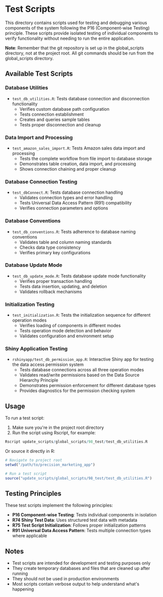 # Test Scripts

This directory contains scripts used for testing and debugging various components of the system following the P16 (Component-wise Testing) principle. These scripts provide isolated testing of individual components to verify functionality without needing to run the entire application.

**Note**: Remember that the git repository is set up in the global_scripts directory, not at the project root. All git commands should be run from the global_scripts directory.

## Available Test Scripts

### Database Utilities
- `test_db_utilities.R`: Tests database connection and disconnection functionality
  - Verifies custom database path configuration
  - Tests connection establishment
  - Creates and queries sample tables
  - Tests proper disconnection and cleanup

### Data Import and Processing
- `test_amazon_sales_import.R`: Tests Amazon sales data import and processing
  - Tests the complete workflow from file import to database storage
  - Demonstrates table creation, data import, and processing
  - Shows connection chaining and proper cleanup

### Database Connection Testing
- `test_dbConnect.R`: Tests database connection handling 
  - Validates connection types and error handling
  - Tests Universal Data Access Pattern (R91) compatibility
  - Verifies connection parameters and options

### Database Conventions
- `test_db_conventions.R`: Tests adherence to database naming conventions
  - Validates table and column naming standards
  - Checks data type consistency
  - Verifies primary key configurations

### Database Update Mode
- `test_db_update_mode.R`: Tests database update mode functionality
  - Verifies proper transaction handling
  - Tests data insertion, updating, and deletion
  - Validates rollback mechanisms

### Initialization Testing
- `test_initialization.R`: Tests the initialization sequence for different operation modes
  - Verifies loading of components in different modes
  - Tests operation mode detection and behavior
  - Validates configuration and environment setup

### Shiny Application Testing
- `rshinyapp/test_db_permission_app.R`: Interactive Shiny app for testing the data access permission system
  - Tests database connections across all three operation modes
  - Validates read/write permissions based on the Data Source Hierarchy Principle
  - Demonstrates permission enforcement for different database types
  - Provides diagnostics for the permission checking system

## Usage

To run a test script:

1. Make sure you're in the project root directory
2. Run the script using Rscript, for example:

```r
Rscript update_scripts/global_scripts/98_test/test_db_utilities.R
```

Or source it directly in R:

```r
# Navigate to project root
setwd("/path/to/precision_marketing_app")

# Run a test script
source("update_scripts/global_scripts/98_test/test_db_utilities.R")
```

## Testing Principles

These test scripts implement the following principles:

- **P16 Component-wise Testing**: Tests individual components in isolation
- **R74 Shiny Test Data**: Uses structured test data with metadata
- **R75 Test Script Initialization**: Follows proper initialization patterns
- **R91 Universal Data Access Pattern**: Tests multiple connection types where applicable

## Notes

- Test scripts are intended for development and testing purposes only
- They create temporary databases and files that are cleaned up after running
- They should not be used in production environments
- Most scripts contain verbose output to help understand what's happening